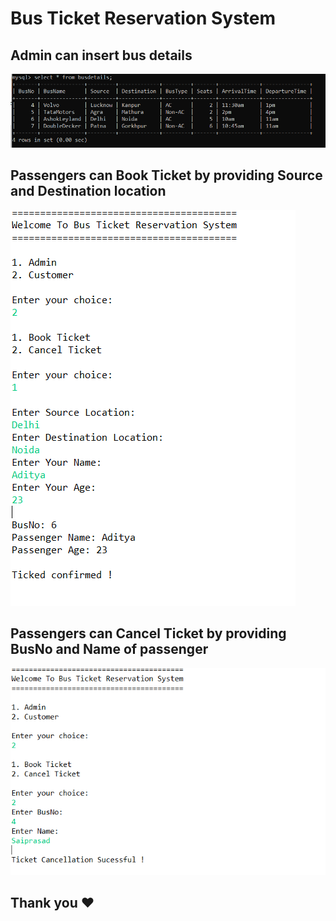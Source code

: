 # Bus Ticket Reservation System

## Admin can insert bus details
![img](https://github.com/aman1080phd/common-dock-7043/blob/main/insertBusDetails.PNG)


## Passengers can Book Ticket by providing Source and Destination location
![img](https://github.com/aman1080phd/common-dock-7043/blob/main/ticketConfirmed.PNG)



## Passengers can Cancel Ticket by providing BusNo and Name of passenger
![img](https://github.com/aman1080phd/common-dock-7043/blob/main/ticketCancel.PNG)

## Thank you ❤




